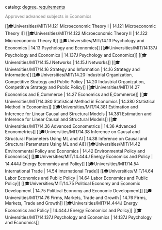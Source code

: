 catalog: [degree_requirements](https://eecsis.mit.edu/degree_requirements.html#ECON_AAGS)

<font style="color: grey">Approved advanced subjects in Economics</font>

<span class="sus-course">[[🎓Universities/MIT/14.121 Microeconomic Theory I | 14.121 Microeconomic Theory I]]</span>
<span class="sus-course">[[🎓Universities/MIT/14.122 Microeconomic Theory II | 14.122 Microeconomic Theory II]]</span>
<span class="sus-course">[[🎓Universities/MIT/14.13 Psychology and Economics | 14.13 Psychology and Economics]]</span>
<span class="sus-course">[[🎓Universities/MIT/14.137J Psychology and Economics | 14.137J Psychology and Economics]]</span>
<span class="sus-course">[[🎓Universities/MIT/14.15J Networks | 14.15J Networks]]</span>
<span class="sus-course">[[🎓Universities/MIT/14.16 Strategy and Information | 14.16 Strategy and Information]]</span>
<span class="sus-course">[[🎓Universities/MIT/14.20 Industrial Organization, Competitive Strategy and Public Policy | 14.20 Industrial Organization, Competitive Strategy and Public Policy]]</span>
<span class="sus-course">[[🎓Universities/MIT/14.27 Economics and E,Commerce | 14.27 Economics and E,Commerce]]</span>
<span class="sus-course">[[🎓Universities/MIT/14.380 Statistical Method in Economics | 14.380 Statistical Method in Economics]]</span>
<span class="sus-course">[[🎓Universities/MIT/14.381 Estimation and Inference for Linear Causal and Structural Models | 14.381 Estimation and Inference for Linear Causal and Structural Models]]</span>
<span class="sus-course">[[🎓Universities/MIT/14.36 Advanced Econometrics | 14.36 Advanced Econometrics]]</span>
<span class="sus-course">[[🎓Universities/MIT/14.38 Inference on Causal and Structural Parameters Using ML and AI | 14.38 Inference on Causal and Structural Parameters Using ML and AI]]</span>
<span class="sus-course">[[🎓Universities/MIT/14.42 Environmental Policy and Economics | 14.42 Environmental Policy and Economics]]</span>
<span class="sus-course">[[🎓Universities/MIT/14.444J Energy Economics and Policy | 14.444J Energy Economics and Policy]]</span>
<span class="sus-course">[[🎓Universities/MIT/14.54 International Trade | 14.54 International Trade]]</span>
<span class="sus-course">[[🎓Universities/MIT/14.64 Labor Economics and Public Policy | 14.64 Labor Economics and Public Policy]]</span>
<span class="sus-course">[[🎓Universities/MIT/14.75 Political Economy and Economic Development | 14.75 Political Economy and Economic Development]]</span>
<span class="sus-course">[[🎓Universities/MIT/14.76 Firms, Markets, Trade and Growth | 14.76 Firms, Markets, Trade and Growth]]</span>
<span class="sus-course">[[🎓Universities/MIT/14.444J Energy Economics and Policy | 14.444J Energy Economics and Policy]]</span>
<span class="sus-course">[[🎓Universities/MIT/14.137J Psychology and Economics | 14.137J Psychology and Economics]]</span>

